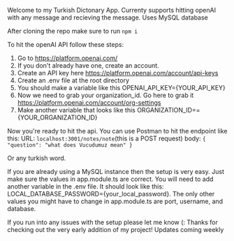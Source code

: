 Welcome to my Turkish Dictonary App.
Currenty supports hitting openAI with any message and recieving the message.
Uses MySQL database

After cloning the repo make sure to run `npm i`

To hit the openAI API follow these steps:

1. Go to https://platform.openai.com/
2. If you don't already have one, create an account.
3. Create an API key here https://platform.openai.com/account/api-keys
4. Create an .env file at the root directory
5. You should make a variable like this OPENAI_API_KEY={YOUR_API_KEY}
6. Now we need to grab your organization_id. Go here to grab it https://platform.openai.com/account/org-settings
7. Make another variable that looks like this ORGANIZATION_ID=={YOUR_ORGANIZATION_ID}

Now you're ready to hit the api. You can use Postman to hit the endpoint like this:
URL: `localhost:3001/notes/note`(this is a POST request)
body:
`{
    "question": "what does Vucudumuz mean"
}`

Or any turkish word.

If you are already using a MySQL instance then the setup is very easy. Just make sure the values in app.module.ts are correct. You will need to add another variable in the .env file.
It should look like this: LOCAL_DATABASE_PASSWORD={your_local_password}.
The only other values you might have to change in app.module.ts are port, username, and database.

If you run into any issues with the setup please let me know (:
Thanks for checking out the very early addition of my project!
Updates coming weekly
